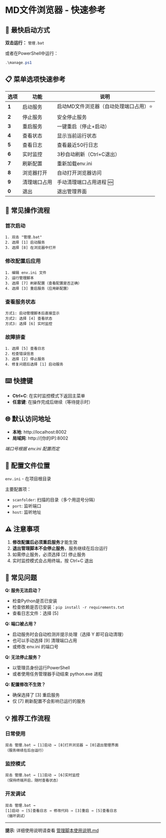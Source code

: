 # MD文件浏览器 - 快速参考

## 🚀 最快启动方式

**双击运行：** `管理.bat`

或者在PowerShell中运行：
```powershell
.\manage.ps1
```

## 📋 菜单选项快速参考

| 选项 | 功能 | 说明 |
|------|------|------|
| **1** | 启动服务 | 启动MD文件浏览器（自动处理端口占用）⭐ |
| **2** | 停止服务 | 安全停止服务 |
| **3** | 重启服务 | 一键重启（停止+启动） |
| **4** | 查看状态 | 显示当前运行状态 |
| **5** | 查看日志 | 查看最近50行日志 |
| **6** | 实时监控 | 3秒自动刷新（Ctrl+C退出） |
| **7** | 刷新配置 | 重新加载env.ini |
| **8** | 浏览器打开 | 自动打开浏览器访问 |
| **9** | 清理端口占用 | 手动清理端口占用进程 🆕 |
| **0** | 退出 | 退出管理界面 |

## 🎯 常见操作流程

### 首次启动
```
1. 双击 "管理.bat"
2. 选择 [1] 启动服务
3. 选择 [8] 在浏览器中打开
```

### 修改配置后应用
```
1. 编辑 env.ini 文件
2. 运行管理脚本
3. 选择 [7] 刷新配置（查看配置是否正确）
4. 选择 [3] 重启服务（应用新配置）
```

### 查看服务状态
```
方式1: 启动管理脚本后直接显示
方式2: 选择 [4] 查看状态
方式3: 选择 [6] 实时监控
```

### 故障排查
```
1. 选择 [5] 查看日志
2. 检查错误信息
3. 选择 [2] 停止服务
4. 修复问题后选择 [1] 启动服务
```

## ⌨️ 快捷键

- **Ctrl+C**: 在实时监控模式下返回主菜单
- **任意键**: 在操作完成后继续（等待提示时）

## 🌐 默认访问地址

- **本地**: http://localhost:8002
- **局域网**: http://[你的IP]:8002

*端口号根据 env.ini 配置而定*

## 📝 配置文件位置

`env.ini` - 在项目根目录

主要配置项：
- `scanfolder`: 扫描的目录（多个用逗号分隔）
- `port`: 监听端口
- `host`: 监听地址

## ⚠️ 注意事项

1. **修改配置后必须重启服务**才能生效
2. **退出管理脚本不会停止服务**，服务继续在后台运行
3. 如需停止服务，必须选择 [2] 停止服务
4. 实时监控模式会占用终端，按 Ctrl+C 退出

## 🔧 常见问题

**Q: 服务无法启动？**
- 检查Python是否已安装
- 检查依赖是否已安装：`pip install -r requirements.txt`
- 查看日志文件：选择 [5]

**Q: 端口被占用？**
- 启动服务时会自动检测并提示处理（选择 Y 即可自动清理）
- 也可以手动选择 [9] 清理端口占用
- 或修改 env.ini 的端口号

**Q: 无法停止服务？**
- 以管理员身份运行PowerShell
- 或者使用任务管理器手动结束 python.exe 进程

**Q: 配置修改不生效？**
- 确保选择了 [3] 重启服务
- 仅 [7] 刷新配置不会影响已运行的服务

## 💡 推荐工作流程

### 日常使用
```
双击 管理.bat → [1]启动 → [8]打开浏览器 → [0]退出管理界面
（服务继续在后台运行）
```

### 监控模式
```
双击 管理.bat → [1]启动 → [6]实时监控
（保持终端开启，随时查看状态）
```

### 开发调试
```
双击 管理.bat → 
[1]启动 → [5]查看日志 → 修改代码 → [3]重启 → [5]查看日志
（循环调试）
```

---

**提示**: 详细使用说明请查看 [管理脚本使用说明.md](管理脚本使用说明.md)

